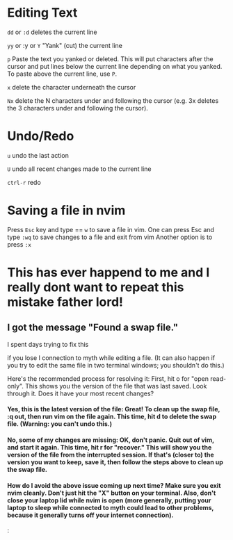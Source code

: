 # Editing Text
`dd` or `:d` deletes the current line

`yy` or :y or `Y` "Yank" (cut) the current line

`p` Paste the text you yanked or deleted. This will put characters after the cursor and put lines below the current line depending on what you yanked. To paste above the current line, use `P`.

`x` delete the character underneath the cursor

`Nx` delete the N characters under and following the cursor (e.g. 3x deletes the 3 characters under and following the cursor).

# Undo/Redo
`u` undo the last action

`U` undo all recent changes made to the current line

`ctrl-r` redo

# Saving a file in nvim
Press `Esc` key and type == `w` to save a file in vim.
One can press Esc and type `:wq` to save changes to a file and exit from vim
Another option is to press `:x`


# This has ever happend to me and I really dont want to repeat this mistake father lord!
## I got the message "Found a swap file."
I spent days trying to fix this

if you lose I connection to myth while editing a file. (It can also happen if you try to edit the same file in two terminal windows; you shouldn't do this.)

Here's the recommended process for resolving it: First, hit o for "open read-only". This shows you the version of the file that was last saved. Look through it. Does it have your most recent changes?

#### Yes, this is the latest version of the file: Great! To clean up the swap file, :q out, then run vim on the file again. This time, hit d to delete the swap file. (Warning: you can't undo this.)

#### No, some of my changes are missing: OK, don't panic. Quit out of vim, and start it again. This time, hit r for "recover." This will show you the version of the file from the interrupted session. If that's (closer to) the version you want to keep, save it, then follow the steps above to clean up the swap file.

#### How do I avoid the above issue coming up next time? Make sure you exit nvim cleanly. Don't just hit the "X" button on your terminal. Also, don't close your laptop lid while nvim is open (more generally, putting your laptop to sleep while connected to myth could lead to other problems, because it generally turns off your internet connection).
:
